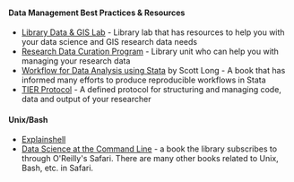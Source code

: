 #### Data Management Best Practices & Resources
* [Library Data & GIS Lab](https://ucsd.libguides.com/data-gis-lab) - Library lab that has resources to help you with your data science and GIS research data needs
* [Research Data Curation Program](https://library.ucsd.edu/research-and-collections/data-curation/index.html) - Library unit who can help you with managing your research data
* [Workflow for Data Analysis using Stata](http://roger.ucsd.edu/record=b8897217~S9) by Scott Long - A book that has informed many efforts to produce reproducible workflows in Stata
* [TIER Protocol](https://www.haverford.edu/tier) - A defined protocol for structuring and managing code, data and output of your researcher

#### Unix/Bash

* [Explainshell](http://explainshell.com/)
* [Data Science at the Command Line](http://goo.gl/clHYGu) - a book the library subscribes to through O'Reilly's Safari. There are many other books related to Unix, Bash, etc. in Safari.


<!--
 #### Open Refine

* [Open Refine](https://github.com/OpenRefine/OpenRefine/wiki)
* [GREL Expressions](https://github.com/OpenRefine/OpenRefine/wiki/Documentation-For-Users#reference)
* [Open Refine Documentation](https://github.com/OpenRefine/OpenRefine/wiki/Documentation-For-Users)

#### Data Cleaning

* [Quartz guide to bad data](https://github.com/Quartz/bad-data-guide) - A great guide to dealing with real-world data quality issues.
* [Bad Data Handbook](http://proquest.safaribooksonline.com/book/-/9781449324957) - Another O'Reilly book that covers some of the pitfalls on dealing with data.
* [Tidy Data](http://vita.had.co.nz/papers/tidy-data.pdf) by Hadley Wickham - defines what tidy data is, typifies cases when data is untidy and explains the operations needed to make data tidy
-->
